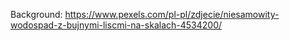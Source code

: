 Background: https://www.pexels.com/pl-pl/zdjecie/niesamowity-wodospad-z-bujnymi-liscmi-na-skalach-4534200/